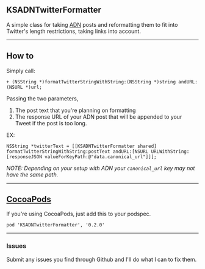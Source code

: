 ## KSADNTwitterFormatter

A simple class for taking [ADN](http://alpha.app.net/) posts and reformatting them to fit into Twitter's length restrictions, taking links into account.

-------------

## How to

Simply call:

	+ (NSString *)formatTwitterStringWithString:(NSString *)string andURL:(NSURL *)url;

Passing the two parameters,

1. The post text that you're planning on formatting
2. The response URL of your ADN post that will be appended to your Tweet if the post is too long.

EX:

	NSString *twitterText = [[KSADNTwitterFormatter shared] formatTwitterStringWithString:postText andURL:[NSURL URLWithString:[responseJSON valueForKeyPath:@"data.canonical_url"]]];

*NOTE: Depending on your setup with ADN your `canonical_url` key may not have the same path.*

-----------

## [CocoaPods](http://cocoapods.org/)

If you're using CocoaPods, just add this to your podspec.

	pod 'KSADNTwitterFormatter', '0.2.0'

-----------

### Issues 

Submit any issues you find through Github and I'll do what I can to fix them.
